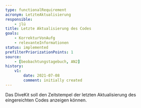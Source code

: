 ```yaml
---
type: functionalRequirement
acronym: LetzteAktualisierung
responsible: 
    - jlü
title: Letzte Aktualisierung des Codes
goals: 
    - KorrekturVonAufg
    - relevanteInformationen
status: implemented
prefilterPriorizationPoints: 1
source:
    - [beobachtungstagebuch, AN2]
history:
    v1:
        date: 2021-07-08
        comment: initially created
---
```



Das DiveKit soll den Zeitstempel der letzten Aktualisierung des eingereichten Codes anzeigen können.


